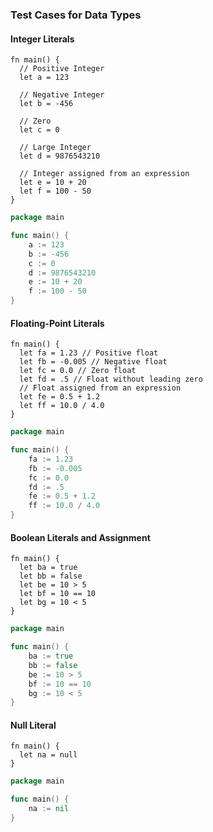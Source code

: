 ### Test Cases for Data Types

#### Integer Literals

```ms
fn main() {
  // Positive Integer
  let a = 123

  // Negative Integer
  let b = -456

  // Zero
  let c = 0

  // Large Integer
  let d = 9876543210

  // Integer assigned from an expression
  let e = 10 + 20
  let f = 100 - 50
}
```

```go
package main

func main() {
    a := 123
    b := -456
    c := 0
    d := 9876543210
    e := 10 + 20
    f := 100 - 50
}
```

#### Floating-Point Literals

```ms
fn main() {
  let fa = 1.23 // Positive float
  let fb = -0.005 // Negative float
  let fc = 0.0 // Zero float
  let fd = .5 // Float without leading zero
  // Float assigned from an expression
  let fe = 0.5 + 1.2
  let ff = 10.0 / 4.0
}
```

```go
package main

func main() {
    fa := 1.23
    fb := -0.005
    fc := 0.0
    fd := .5
    fe := 0.5 + 1.2
    ff := 10.0 / 4.0
}
```

#### Boolean Literals and Assignment

```ms
fn main() {
  let ba = true
  let bb = false
  let be = 10 > 5
  let bf = 10 == 10
  let bg = 10 < 5
}
```

```go
package main

func main() {
    ba := true
    bb := false
    be := 10 > 5
    bf := 10 == 10
    bg := 10 < 5
}
```

#### Null Literal

```ms
fn main() {
  let na = null
}
```

```go
package main

func main() {
    na := nil
}
``` 